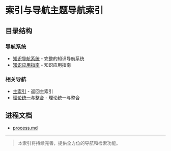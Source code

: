 # 索引与导航主题导航索引

## 目录结构

### 导航系统

- [知识导航系统](../09-知识导航系统/) - 完整的知识导航系统
- [知识应用指南](../08-知识应用指南/) - 知识应用指南

### 相关导航

- [主索引](../index.md) - 返回主索引
- [理论统一与整合](../07-理论统一与整合/) - 理论统一与整合

## 进程文档

- [process.md](process.md)

---

> 本索引将持续完善，提供全方位的导航和检索功能。
